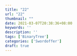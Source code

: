 ```yaml
---
title: "22"
url: "22"
thumbnail: ""
date: 2021-03-07T20:38:36+08:00
keywords: ''
description: ''
tags: ['BinaryTree']
categories: ['Swordoffer']
draft: true
---
```

